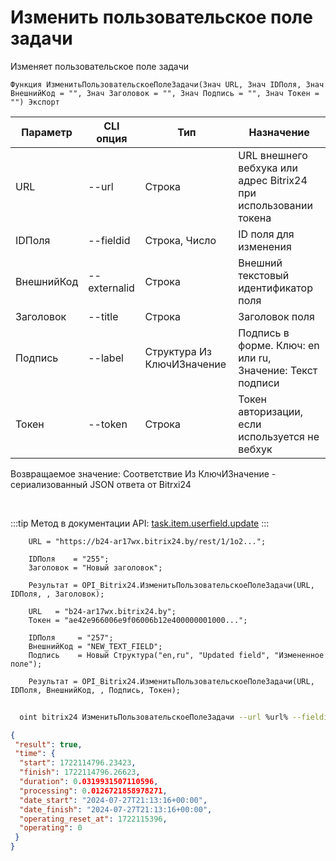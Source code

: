 ﻿---
sidebar_position: 3
---

# Изменить пользовательское поле задачи
 Изменяет пользовательское поле задачи



`Функция ИзменитьПользовательскоеПолеЗадачи(Знач URL, Знач IDПоля, Знач ВнешнийКод = "", Знач Заголовок = "", Знач Подпись = "", Знач Токен = "") Экспорт`

  | Параметр | CLI опция | Тип | Назначение |
  |-|-|-|-|
  | URL | --url | Строка | URL внешнего вебхука или адрес Bitrix24 при использовании токена |
  | IDПоля | --fieldid | Строка, Число | ID поля для изменения |
  | ВнешнийКод | --externalid | Строка | Внешний текстовый идентификатор поля |
  | Заголовок | --title | Строка | Заголовок поля |
  | Подпись | --label | Структура Из КлючИЗначение | Подпись в форме. Ключ: en или ru, Значение: Текст подписи |
  | Токен | --token | Строка | Токен авторизации, если используется не вебхук |

  
  Возвращаемое значение:   Соответствие Из КлючИЗначение - сериализованный JSON ответа от Bitrxi24

<br/>

:::tip
Метод в документации API: [task.item.userfield.update](https://dev.1c-bitrix.ru/rest_help/tasks/task/userfield/update.php)
:::
<br/>


```bsl title="Пример кода"
    URL = "https://b24-ar17wx.bitrix24.by/rest/1/1o2...";

    IDПоля    = "255";
    Заголовок = "Новый заголовок";

    Результат = OPI_Bitrix24.ИзменитьПользовательскоеПолеЗадачи(URL, IDПоля, , Заголовок);

    URL   = "b24-ar17wx.bitrix24.by";
    Токен = "ae42e966006e9f06006b12e400000001000...";

    IDПоля     = "257";
    ВнешнийКод = "NEW_TEXT_FIELD";
    Подпись    = Новый Структура("en,ru", "Updated field", "Измененное поле");

    Результат = OPI_Bitrix24.ИзменитьПользовательскоеПолеЗадачи(URL, IDПоля, ВнешнийКод, , Подпись, Токен);
```



```sh title="Пример команды CLI"
    
  oint bitrix24 ИзменитьПользовательскоеПолеЗадачи --url %url% --fieldid %fieldid% --externalid %externalid% --title %title% --label %label% --token %token%

```

```json title="Результат"
{
 "result": true,
 "time": {
  "start": 1722114796.23423,
  "finish": 1722114796.26623,
  "duration": 0.0319931507110596,
  "processing": 0.0126721858978271,
  "date_start": "2024-07-27T21:13:16+00:00",
  "date_finish": "2024-07-27T21:13:16+00:00",
  "operating_reset_at": 1722115396,
  "operating": 0
 }
}
```
